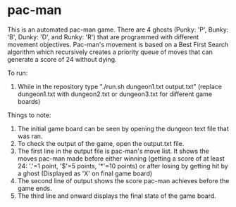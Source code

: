 # pac-man
This is an automated pac-man game. There are 4 ghosts (Punky: 'P', Bunky: 'B', Dunky: 'D', and Runky: 'R') that are programmed with different movement objectives. Pac-man's movement is based on a Best First Search algorithm which recursively creates a priority queue of moves that can generate a score of 24 without dying.

To run:
1. While in the repository type "./run.sh dungeon1.txt output.txt" (replace dungeon1.txt with dungeon2.txt or dungeon3.txt for different game boards)

Things to note:
1. The initial game board can be seen by opening the dungeon text file that was ran.
2. To check the output of the game, open the output.txt file.
3. The first line in the output file is pac-man's move list. It shows the moves pac-man made before either winning (getting a score of at least 24: '.'=1 point, '$'=5 points, '*'=10 points) or after losing by getting hit by a ghost (Displayed as 'X' on final game board)
4. The second line of output shows the score pac-man achieves before the game ends.
5. The third line and onward displays the final state of the game board.
